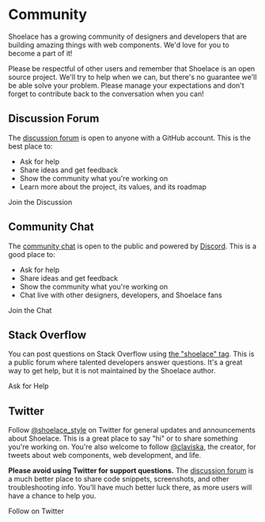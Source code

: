 # Community

Shoelace has a growing community of designers and developers that are building amazing things with web components. We'd love for you to become a part of it!

Please be respectful of other users and remember that Shoelace is an open source project. We'll try to help when we can, but there's no guarantee we'll be able solve your problem. Please manage your expectations and don't forget to contribute back to the conversation when you can!

## Discussion Forum

The [discussion forum](https://github.com/shoelace-style/shoelace/discussions) is open to anyone with a GitHub account. This is the best place to:

- Ask for help
- Share ideas and get feedback
- Show the community what you're working on
- Learn more about the project, its values, and its roadmap

<i2c-button variant="primary" href="https://github.com/shoelace-style/shoelace/discussions" target="_blank">
  <i2c-icon name="github" slot="prefix"></i2c-icon>
  Join the Discussion
</i2c-button>

## Community Chat

The [community chat](https://discord.gg/mg8f26C) is open to the public and powered by [Discord](https://discord.com/). This is a good place to:

- Ask for help
- Share ideas and get feedback
- Show the community what you're working on
- Chat live with other designers, developers, and Shoelace fans

<i2c-button variant="primary" href="https://discord.gg/mg8f26C" target="_blank">
  <i2c-icon name="discord" slot="prefix"></i2c-icon>
  Join the Chat
</i2c-button>

## Stack Overflow

You can post questions on Stack Overflow using [the "shoelace" tag](https://stackoverflow.com/questions/tagged/shoelace). This is a public forum where talented developers answer questions. It's a great way to get help, but it is not maintained by the Shoelace author.

<i2c-button variant="primary" href="https://stackoverflow.com/questions/ask?tags=shoelace" target="_blank">
  <i2c-icon name="stack-overflow" slot="prefix"></i2c-icon>
  Ask for Help
</i2c-button>

## Twitter

Follow [@shoelace_style](https://twitter.com/shoelace_style) on Twitter for general updates and announcements about Shoelace. This is a great place to say "hi" or to share something you're working on. You're also welcome to follow [@claviska](https://twitter.com/claviska), the creator, for tweets about web components, web development, and life.

**Please avoid using Twitter for support questions.** The [discussion forum](https://github.com/shoelace-style/shoelace/discussions) is a much better place to share code snippets, screenshots, and other troubleshooting info. You'll have much better luck there, as more users will have a chance to help you.

<i2c-button variant="primary" href="https://twitter.com/shoelace_style" target="_blank">
  <i2c-icon name="twitter" slot="prefix"></i2c-icon>
  Follow on Twitter
</i2c-button>
